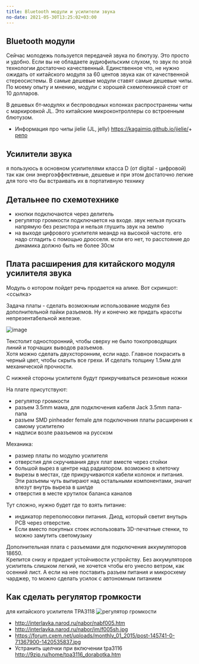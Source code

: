 ```yaml
---
title: Bluetooth модули и усилители звука
no-date: 2021-05-30T13:25:02+03:00
---
```


## Bluetooth модули
Сейчас молодежь пользуется передачей звука по блютузу. Это просто и удобно. Если вы не обладаете аудиофильским слухом, то звук по этой технологии достаточно качественный. Единственное что, не нужно ожидать от китайского модуля за 60 центов звука как от качественной стереосистемы. В самые дешевые модули ставят самые дешевые чипы. По моему опыту и мнению, модули с хорошей схемотехникой стоят от 10 долларов. 

В дешевых бт-модулях и беспроводных колонках распространены чипы с маркировкой JL. Это китайские микроконтроллеры со встроенным блютузом. 

- Информация про чипы jielie (JL, jelly) <https://kagaimiq.github.io/jielie/>+ [репо](https://github.com/kagaimiq/jielie?tab=readme-ov-file)


## Усилители звука
я пользуюсь в основном усилителями класса D (от digital - цифровой) так как они энергоэффективные, дешевые и при этом достаточно легкие для того что бы встраивать их в портативную технику

## Детальнее по схемотехнике
- кнопки подключаются через делитель
- регулятор громкости подключается на входе. звук нельзя пускать напрямую без резистора и нельзя глушить звук на землю
- на выходе цифрового усилителя меандр на высокой частоте. его надо сгладить с помощью дросселя. если его нет, то расстояние до динамика должно быть не более 30см


## Плата расширения для китайского модуля усилителя звука

Модуль о котором пойдет речь продается на алике. Вот скриншот: <ссылка>

Задача платы - сделать возможным использование модуля без дополнительной пайки разъемов. Ну и конечно же придать красоты непрезентабельной железке.

![image](https://user-images.githubusercontent.com/17731587/140838596-7767b876-aace-4713-b4f5-fe72e6ea8a95.png)


Текстолит односторонний, чтобы сверху не было токопроводящих линий и торчащих выводов разъемов.  
Хотя можно сделать двухсторонним, если надо. Главное покрасить в черный цвет, чтобы скрыть все грехи. И сделать толщину 1.5мм для механической прочности.

С нижней стороны усилителя будут прикручиваться резиновые ножки

На плате присутствуют: 
- регулятор громкости
- разъем 3.5mm мама, для подключения кабеля Jack 3.5mm папа-папа
- разъем SMD pinheader female для подключения платы расширения к самому усилителю
- надписи возле раазъемов на русском

Механика:
- размер платы по модулю усилителя
- отверстия для скручивания двух плат вместе через стойки
- большой вырез в центре над радиатором. возможно в клеточку
- вырезы в местах, где прикручиваются кабели колонок и питания. Эти разъемы чуть выпирают над остальными компонентами, значит влезут внутрь выреза в шилде
- отверстия в месте крутилок баланса каналов

Тут сложно, нужно будет где то взять питание:
- индикатор переполюсовки питания. Диод, который светит внутьрь PCB через отверстие. 
- Если вместо покупных стоек использовать 3D-печатные стенки, то можно замутить светомузыку


Дополнительная плата с разъемами для подключения аккумуляторов 18650.  
Крепится снизу и придает устойчивости устройству. Без аккумуляторов усилитель слишком легкий, не хочется чтобы его унесло ветром, как осенний лист.
А если на нее поставить разъем питания и микросхему чарджер, то можно сделать усилок с автономным питанием

## Как сделать регулятор громкости

для китайского усилителя TPA3118
![регулятор громкости](https://user-images.githubusercontent.com/17731587/181825096-0ad08e9d-882a-4bfa-96ed-a094b2297dc1.jpg)


* <http://interlavka.narod.ru/nabor/nabf005.htm>
* <http://interlavka.narod.ru/nabor/im/f005sh.jpg>
* <https://forum.cxem.net/uploads/monthly_01_2015/post-145741-0-71367900-1420535837.jpg>
* Устранить щелчки при включении tpa3116 <http://9zip.ru/home/tpa3116_dorabotka.htm>

